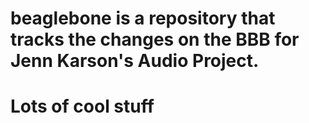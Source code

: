 # beaglebone is a repository that tracks the changes on the BBB for Jenn Karson's Audio Project.
# Lots of cool stuff
